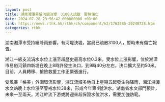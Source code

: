 ```yaml
---
layout: post
title: 湖南湘潭易俗河鎮決堤　3100人疏散　暫無傷亡
date: 2024-07-28 23:56:42.000000000 +08:00
link: https://news.rthk.hk/rthk/ch/component/k2/1763585-20240728.htm
categories: rthk
---
```


湖南湘潭市受持續降雨影響，有河堤決堤，當局已疏散3100人，暫時未有傷亡報告。

湘江一級支流涓水水位上漲至超歷史最高水位0.3米，受水位上漲影響，位於湘潭市易俗河鎮四新堤在晚上8時許發生決口，到9時40分左右，決口擴大至約50米。目前，人員轉移、搶險救援工作正緊張進行。

受風暴「格美」外圍環流影響，湘江流域多地自上星期五起發生強降雨，湘江湘潭水文站晚上水位漲至警戒水位38米，形成今年第4號洪水。湖南省水文部門預計，未來一至兩天，湘江幹流下游或將迎來超保證水位洪水，需要加強防範。
